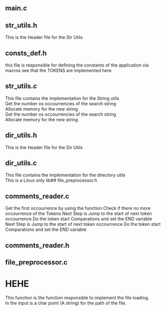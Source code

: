## main.c   
## str_utils.h   
 This is the Header file for the Str Utils   
## consts_def.h   
 this file is responsible for defining the constants of the application via macros see that the TOKENS are implemented here   
## str_utils.c   
 This file contains the implementation for the String utils   
 Get the number os occourrencies of the search string   
 Allocate memory for the new string   
 Get the number os occourrencies of the search string   
 Allocate memory for the new string   
## dir_utils.h   
 This is the Header file for the Dir Utils   
## dir_utils.c   
 This file contains the implementation for the directory utils   
 This is a Linux only lib## file_preprocessor.h   
## comments_reader.c   
 Get the first occourrence by using the function Check if there no more occourrence of the Tokens Next Step is Jump to the start of next token occourrence Do the token start Comparations and set the END variable   
 Next Step is Jump to the start of next token occourrence Do the token start Comparations and set the END variable   
## comments_reader.h   
## file_preprocessor.c   
 # HEHE   
 This function is the function responsible to implement the file loading.  
 In the input is a char point (A string) for the path of the file.   

